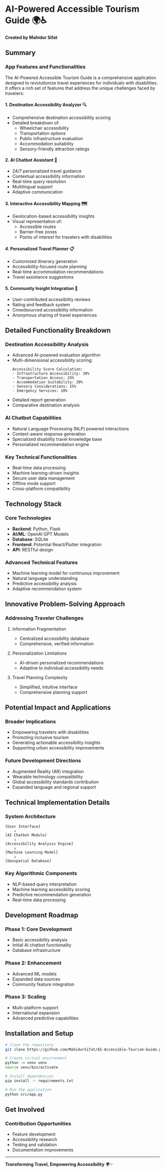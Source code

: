 # AI-Powered Accessible Tourism Guide 🌍♿️

**Created by Mahidur Sifat**

## Summary

### App Features and Functionalities

The AI-Powered Accessible Tourism Guide is a comprehensive application designed to revolutionize travel experiences for individuals with disabilities. It offers a rich set of features that address the unique challenges faced by travelers:

#### 1. Destination Accessibility Analyzer 🔍
- Comprehensive destination accessibility scoring
- Detailed breakdown of:
  - Wheelchair accessibility
  - Transportation options
  - Public infrastructure evaluation
  - Accommodation suitability
  - Sensory-friendly attraction ratings

#### 2. AI Chatbot Assistant 🤖
- 24/7 personalized travel guidance
- Contextual accessibility information
- Real-time query resolution
- Multilingual support
- Adaptive communication

#### 3. Interactive Accessibility Mapping 🗺️
- Geolocation-based accessibility insights
- Visual representation of:
  - Accessible routes
  - Barrier-free zones
  - Points of interest for travelers with disabilities

#### 4. Personalized Travel Planner 📋
- Customized itinerary generation
- Accessibility-focused route planning
- Real-time accommodation recommendations
- Travel assistance suggestions

#### 5. Community Insight Integration 👥
- User-contributed accessibility reviews
- Rating and feedback system
- Crowdsourced accessibility information
- Anonymous sharing of travel experiences

## Detailed Functionality Breakdown

### Destination Accessibility Analysis
- Advanced AI-powered evaluation algorithm
- Multi-dimensional accessibility scoring:
  ```
  Accessibility Score Calculation:
  - Infrastructure Accessibility: 30%
  - Transportation Access: 25%
  - Accommodation Suitability: 20%
  - Sensory Considerations: 15%
  - Emergency Services: 10%
  ```
- Detailed report generation
- Comparative destination analysis

### AI Chatbot Capabilities
- Natural Language Processing (NLP) powered interactions
- Context-aware response generation
- Specialized disability travel knowledge base
- Personalized recommendation engine

### Key Technical Functionalities
- Real-time data processing
- Machine learning-driven insights
- Secure user data management
- Offline mode support
- Cross-platform compatibility

## Technology Stack

### Core Technologies
- **Backend**: Python, Flask
- **AI/ML**: OpenAI GPT Models
- **Database**: SQLite
- **Frontend**: Potential React/Flutter integration
- **API**: RESTful design

### Advanced Technical Features
- Machine learning model for continuous improvement
- Natural language understanding
- Predictive accessibility analysis
- Adaptive recommendation system

## Innovative Problem-Solving Approach

### Addressing Traveler Challenges
1. Information Fragmentation
   - Centralized accessibility database
   - Comprehensive, verified information

2. Personalization Limitations
   - AI-driven personalized recommendations
   - Adaptive to individual accessibility needs

3. Travel Planning Complexity
   - Simplified, intuitive interface
   - Comprehensive planning support

## Potential Impact and Applications

### Broader Implications
- Empowering travelers with disabilities
- Promoting inclusive tourism
- Generating actionable accessibility insights
- Supporting urban accessibility improvements

### Future Development Directions
- Augmented Reality (AR) integration
- Wearable technology compatibility
- Global accessibility standards contribution
- Expanded language and regional support

## Technical Implementation Details

### System Architecture
```
[User Interface]
    ↓
[AI Chatbot Module]
    ↓
[Accessibility Analysis Engine]
    ↓
[Machine Learning Model]
    ↓
[Geospatial Database]
```

### Key Algorithmic Components
- NLP-based query interpretation
- Machine learning accessibility scoring
- Predictive recommendation generation
- Real-time data processing

## Development Roadmap

### Phase 1: Core Development
- Basic accessibility analysis
- Initial AI chatbot functionality
- Database infrastructure

### Phase 2: Enhancement
- Advanced ML models
- Expanded data sources
- Community feature integration

### Phase 3: Scaling
- Multi-platform support
- International expansion
- Advanced predictive capabilities

## Installation and Setup

```bash
# Clone the repository
git clone https://github.com/MahidurSifat/AI-Accessible-Tourism-Guide.git

# Create virtual environment
python -m venv venv
source venv/bin/activate

# Install dependencies
pip install -r requirements.txt

# Run the application
python src/app.py
```

## Get Involved

### Contribution Opportunities
- Feature development
- Accessibility research
- Testing and validation
- Documentation improvements

---

**Transforming Travel, Empowering Accessibility** 🌍✨

